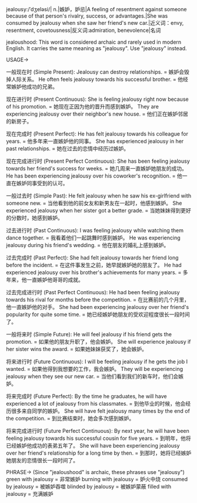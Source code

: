 jealousy:/ˈdʒeləsi/| n.|嫉妒，妒忌|A feeling of resentment against someone because of that person's rivalry, success, or advantages.|She was consumed by jealousy when she saw her friend's new car.|近义词：envy, resentment, covetousness|反义词:admiration, benevolence|名词


jealoushood: This word is considered archaic and rarely used in modern English.  It carries the same meaning as "jealousy".  Use "jealousy" instead.


USAGE->

一般现在时 (Simple Present):
Jealousy can destroy relationships. = 嫉妒会毁掉人际关系。
He often feels jealousy towards his successful brother. = 他经常嫉妒他成功的兄弟。

现在进行时 (Present Continuous):
She is feeling jealousy right now because of his promotion. = 她现在正因为他的晋升而感到嫉妒。
They are experiencing jealousy over their neighbor's new house. = 他们正在嫉妒邻居的新房子。

现在完成时 (Present Perfect):
He has felt jealousy towards his colleague for years. = 他多年来一直嫉妒他的同事。
She has experienced jealousy in her past relationships. = 她在过去的恋情中经历过嫉妒。

现在完成进行时 (Present Perfect Continuous):
She has been feeling jealousy towards her friend's success for weeks. = 她几周来一直嫉妒她朋友的成功。
He has been experiencing jealousy over his coworker's recognition. = 他一直在嫉妒同事受到的认可。

一般过去时 (Simple Past):
He felt jealousy when he saw his ex-girlfriend with someone new. = 当他看到他的前女友和新男友在一起时，他感到嫉妒。
She experienced jealousy when her sister got a better grade. = 当她妹妹得到更好的分数时，她感到嫉妒。

过去进行时 (Past Continuous):
I was feeling jealousy while watching them dance together. = 我看着他们一起跳舞时感到嫉妒。
He was experiencing jealousy during his friend's wedding. = 他在朋友的婚礼上感到嫉妒。

过去完成时 (Past Perfect):
She had felt jealousy towards her friend long before the incident. = 在这件事发生之前，她早就嫉妒她的朋友了。
He had experienced jealousy over his brother's achievements for many years. = 多年来，他一直嫉妒他哥哥的成就。

过去完成进行时 (Past Perfect Continuous):
He had been feeling jealousy towards his rival for months before the competition. = 在比赛前的几个月里，他一直嫉妒他的对手。
She had been experiencing jealousy over her friend's popularity for quite some time. = 她已经嫉妒她朋友的受欢迎程度很长一段时间了。


一般将来时 (Simple Future):
He will feel jealousy if his friend gets the promotion. = 如果他的朋友升职了，他会嫉妒。
She will experience jealousy if her sister wins the award. = 如果她妹妹获奖了，她会嫉妒。

将来进行时 (Future Continuous):
I will be feeling jealousy if he gets the job I wanted. = 如果他得到我想要的工作，我会嫉妒。
They will be experiencing jealousy when they see our new car. = 当他们看到我们的新车时，他们会嫉妒。

将来完成时 (Future Perfect):
By the time he graduates, he will have experienced a lot of jealousy from his classmates. = 到他毕业的时候，他会经历很多来自同学的嫉妒。
She will have felt jealousy many times by the end of the competition. = 到比赛结束时，她会多次感到嫉妒。


将来完成进行时 (Future Perfect Continuous):
By next year, he will have been feeling jealousy towards his successful cousin for five years. = 到明年，他将已经嫉妒他成功的表弟五年了。
She will have been experiencing jealousy over her friend's relationship for a long time by then. = 到那时，她将已经嫉妒她朋友的恋情很长一段时间了。




PHRASE->
(Since "jealoushood" is archaic, these phrases use "jealousy")
green with jealousy = 非常嫉妒
burning with jealousy = 妒火中烧
consumed by jealousy = 被嫉妒吞噬
blinded by jealousy = 被嫉妒蒙蔽
filled with jealousy = 充满嫉妒
